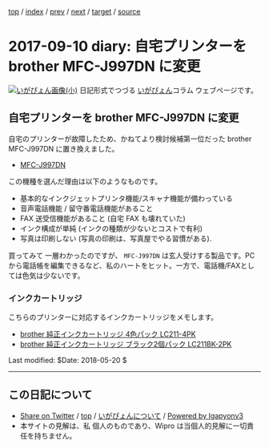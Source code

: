 [top](../index.html) 
 / [index](index.html) 
 / [prev](ig170416.html) 
 / [next](ig170913.html) 
 / [target](http://www.igapyon.jp/igapyon/diary/2017/ig170910.html) 
 / [source](https://github.com/igapyon/diary/blob/master/2017/ig170910.src.md) 

2017-09-10 diary: 自宅プリンターを brother MFC-J997DN に変更
=====================================================================================================
[![いがぴょん画像(小)](http://www.igapyon.jp/igapyon/diary/images/iga200306s.jpg "いがぴょん")](http://www.igapyon.jp/igapyon/diary/memo/memoigapyon.html) 日記形式でつづる [いがぴょん](http://www.igapyon.jp/igapyon/diary/memo/memoigapyon.html)コラム ウェブページです。

## 自宅プリンターを brother MFC-J997DN に変更

自宅のプリンターが故障したため、かねてより検討候補第一位だった brother MFC-J997DN に置き換えました。

- [MFC-J997DN](http://www.brother.co.jp/product/printer/inkjet/mfcj997dn/)

この機種を選んだ理由は以下のようなものです。

- 基本的なインクジェットプリンタ機能/スキャナ機能が備わっている
- 音声電話機能 / 留守番電話機能があること
- FAX 送受信機能があること (自宅 FAX も壊れていた)
- インク構成が単純 (インクの種類が少ないとコストで有利)
- 写真は印刷しない (写真の印刷は、写真屋でやる習慣がある).

買ってみて 一層わかったのですが、 `MFC-J997DN` は玄人受けする製品です。PCから電話帳を編集できるなど、私のハートをヒット。一方で、電話機/FAXとしては色気は少ないです。

### インクカートリッジ

こちらのプリンターに対応するインクカートリッジをメモします。

- [brother 純正インクカートリッジ 4色パック LC211-4PK](https://www.amazon.co.jp/dp/B014GLNGT0/)
- [brother 純正インクカートリッジ ブラック2個パック LC211BK-2PK](https://www.amazon.co.jp/dp/B014GLNLLI/)

Last modified: $Date: 2018-05-20 $


----------------------------------------------------------------------------------------------------

## この日記について

* [Share on Twitter](https://twitter.com/intent/tweet?hashtags=igapyon%2Cdiary%2C%E3%81%84%E3%81%8C%E3%81%B4%E3%82%87%E3%82%93&text=%E8%87%AA%E5%AE%85%E3%83%97%E3%83%AA%E3%83%B3%E3%82%BF%E3%83%BC%E3%82%92+brother+MFC-J997DN+%E3%81%AB%E5%A4%89%E6%9B%B4&url=http%3A%2F%2Fwww.igapyon.jp%2Figapyon%2Fdiary%2F2017%2Fig170910.html) / [top](../index.html) / [いがぴょんについて](http://www.igapyon.jp/igapyon/diary/memo/memoigapyon.html) / [Powered by Igapyonv3](https://github.com/igapyon/igapyonv3)
* 本サイトの見解は、私 個人のものであり、Wipro は当個人的見解に一切責任を持ちません。 
